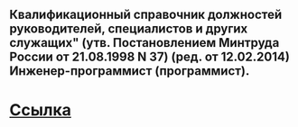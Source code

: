 ## Квалификационный справочник должностей руководителей, специалистов и других служащих" (утв. Постановлением Минтруда России от 21.08.1998 N 37) (ред. от 12.02.2014) Инженер-программист (программист).

# [Ссылка](http://www.consultant.ru/document/cons_doc_LAW_58804/e14327394d63c4f451508a6f2d1ae0c7d73e9359/)
